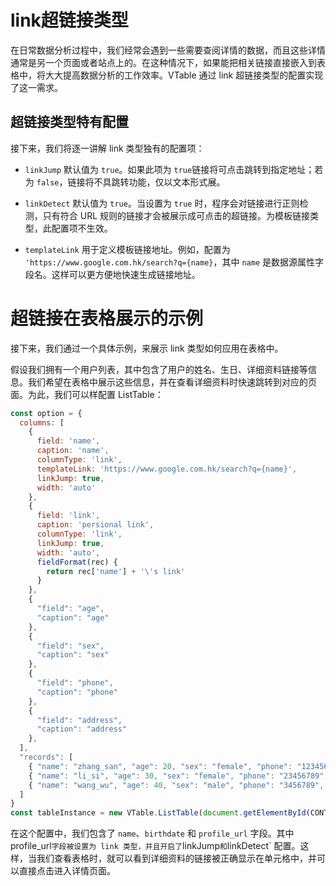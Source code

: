 # link超链接类型

在日常数据分析过程中，我们经常会遇到一些需要查阅详情的数据，而且这些详情通常是另一个页面或者站点上的。在这种情况下，如果能把相关链接直接嵌入到表格中，将大大提高数据分析的工作效率。VTable 通过 link 超链接类型的配置实现了这一需求。

## 超链接类型特有配置

接下来，我们将逐一讲解 link 类型独有的配置项：

- `linkJump` 默认值为 `true`。如果此项为 `true`链接将可点击跳转到指定地址；若为 `false`，链接将不具跳转功能，仅以文本形式展。

- `linkDetect` 默认值为 `true`。当设置为 `true` 时，程序会对链接进行正则检测，只有符合 URL 规则的链接才会被展示成可点击的超链接。为模板链接类型，此配置项不生效。

- `templateLink` 用于定义模板链接地址。例如，配置为 `'https://www.google.com.hk/search?q={name}`，其中 `name` 是数据源属性字段名。这样可以更方便地快速生成链接地址。

# 超链接在表格展示的示例

接下来，我们通过一个具体示例，来展示 link 类型如何应用在表格中。

假设我们拥有一个用户列表，其中包含了用户的姓名、生日、详细资料链接等信息。我们希望在表格中展示这些信息，并在查看详细资料时快速跳转到对应的页面。为此，我们可以样配置 ListTable：

```javascript livedemo template=vtable
const option = {
  columns: [
    {
      field: 'name',
      caption: 'name',
      columnType: 'link',
      templateLink: 'https://www.google.com.hk/search?q={name}',
      linkJump: true,
      width: 'auto'
    },
    {
      field: 'link',
      caption: 'persional link',
      columnType: 'link',
      linkJump: true,
      width: 'auto',
      fieldFormat(rec) {
        return rec['name'] + '\'s link'
      }
    },
    {
      "field": "age",
      "caption": "age"
    },
    {
      "field": "sex",
      "caption": "sex"
    },
    {
      "field": "phone",
      "caption": "phone"
    },
    {
      "field": "address",
      "caption": "address"
    },
  ],
  "records": [
    { "name": "zhang_san", "age": 20, "sex": "female", "phone": "123456789", "address": "beijing haidian", "link": 'https://www.google.com.hk' },
    { "name": "li_si", "age": 30, "sex": "female", "phone": "23456789", "address": "beijing chaoyang", "link": 'https://www.google.com.hk' },
    { "name": "wang_wu", "age": 40, "sex": "male", "phone": "3456789", "address": "beijing fengtai", "link": 'https://www.google.com.hk' }
  ]
}
const tableInstance = new VTable.ListTable(document.getElementById(CONTAINER_ID), option);

```

在这个配置中，我们包含了 `name`、`birthdate` 和 `profile_url` 字段。其中profile_url` 字段被设置为 link 类型，并且开启了 `linkJump` 和 `linkDetect` 配置。这样，当我们查看表格时，就可以看到详细资料的链接被正确显示在单元格中，并可以直接点击进入详情页面。
